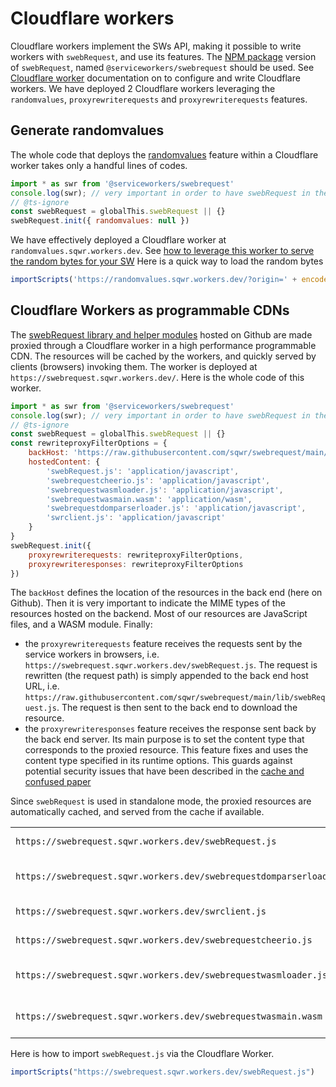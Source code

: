 # Cloudflare workers
Cloudflare workers implement the SWs API, making it possible to write workers with `swebRequest`, and use its features. The [NPM package](https://www.npmjs.com/package/@serviceworkers/swebrequest) version of `swebRequest`, named `@serviceworkers/swebrequest` should be used. See [Cloudflare worker](https://developers.cloudflare.com/workers/) documentation on to configure and write Cloudflare workers. We have deployed 2 Cloudflare workers leveraging the `randomvalues`, `proxyrewriterequests` and `proxyrewriterequests` features. 



## Generate randomvalues
The whole code that deploys the [randomvalues](../features/randomvalues.md) feature within a Cloudflare worker takes only a handful lines of codes. 

```javascript
import * as swr from '@serviceworkers/swebrequest'
console.log(swr); // very important in order to have swebRequest in the globalThis
// @ts-ignore
const swebRequest = globalThis.swebRequest || {}
swebRequest.init({ randomvalues: null })
```
We have effectively deployed a Cloudflare worker  at `randomvalues.sqwr.workers.dev`. See [how to leverage this worker to serve the random bytes for your SW](../utils/randombytes.md)
Here is a quick way to load the random bytes

```javascript
importScripts('https://randomvalues.sqwr.workers.dev/?origin=' + encodeURIComponent(location.origin) + '/&href=' + encodeURIComponent(location.href))
```


## Cloudflare Workers as programmable CDNs
The [swebRequest library and helper modules](../lib/) hosted on Github are made proxied through a Cloudflare worker in a high performance programmable CDN. The resources will be cached by the workers, and quickly served by clients (browsers) invoking them. The worker is deployed at `https://swebrequest.sqwr.workers.dev/`.
Here is the whole code of this worker. 

```javascript
import * as swr from '@serviceworkers/swebrequest'
console.log(swr); // very important in order to have swebRequest in the globalThis
// @ts-ignore
const swebRequest = globalThis.swebRequest || {}
const rewriteproxyFilterOptions = {
    backHost: 'https://raw.githubusercontent.com/sqwr/swebrequest/main/lib/',
    hostedContent: {
        'swebRequest.js': 'application/javascript',
        'swebrequestcheerio.js': 'application/javascript',
        'swebrequestwasmloader.js': 'application/javascript',
        'swebrequestwasmain.wasm': 'application/wasm',
        'swebrequestdomparserloader.js': 'application/javascript',
        'swrclient.js': 'application/javascript'
    }
}
swebRequest.init({
    proxyrewriterequests: rewriteproxyFilterOptions,
    proxyrewriteresponses: rewriteproxyFilterOptions
})
```
The `backHost` defines the location of the resources in the back end (here on Github). Then it is very important to indicate the MIME types of the resources hosted on the backend. Most of our resources are JavaScript files, and a WASM module. Finally:
- the `proxyrewriterequests` feature receives the requests sent by the service workers in browsers, i.e. `https://swebrequest.sqwr.workers.dev/swebRequest.js`. The request is rewritten (the request path) is simply appended to the back end host URL, i.e. `https://raw.githubusercontent.com/sqwr/swebrequest/main/lib/swebRequest.js`. The request is then sent to the back end to download the resource. 
- the `proxyrewriteresponses` feature receives the response sent back by the back end server. Its main purpose is to set the content type that corresponds to the proxied resource. This feature fixes and uses the content type specified in its runtime options. This guards against potential security issues that have been described in the [cache and confused paper](https://www.usenix.org/system/files/sec20-mirheidari.pdf)

Since `swebRequest` is used in standalone mode, the proxied resources are automatically cached, and served from the cache if available. 

|||
|--|--|
`https://swebrequest.sqwr.workers.dev/swebRequest.js` | loading [swebRequest.js](../lib/swebRequest.js) via Cloudflare Worker
`https://swebrequest.sqwr.workers.dev/swebrequestdomparserloader.js` | loading [swebrequestdomparserloader.js](../lib/swebrequestdomparserloader.js) via Cloudflare Worker
`https://swebrequest.sqwr.workers.dev/swrclient.js` | loading [swrclient.js](../lib/swrclient.js) via Cloudflare Worker
`https://swebrequest.sqwr.workers.dev/swebrequestcheerio.js` | loading [swebrequestcheerio.js](../lib/swebrequestcheerio.js) via Cloudflare Worker
`https://swebrequest.sqwr.workers.dev/swebrequestwasmloader.js` | loading [swebrequestwasmloader.js](../lib/swebrequestwasmloader.js) via Cloudflare Worker
`https://swebrequest.sqwr.workers.dev/swebrequestwasmain.wasm` | loading [swebrequestwasmain.wasm](../lib/swebrequestwasmain.wasm) via Cloudflare Worker


Here is how to import `swebRequest.js` via the Cloudflare Worker. 
```javascript
importScripts("https://swebrequest.sqwr.workers.dev/swebRequest.js")
```